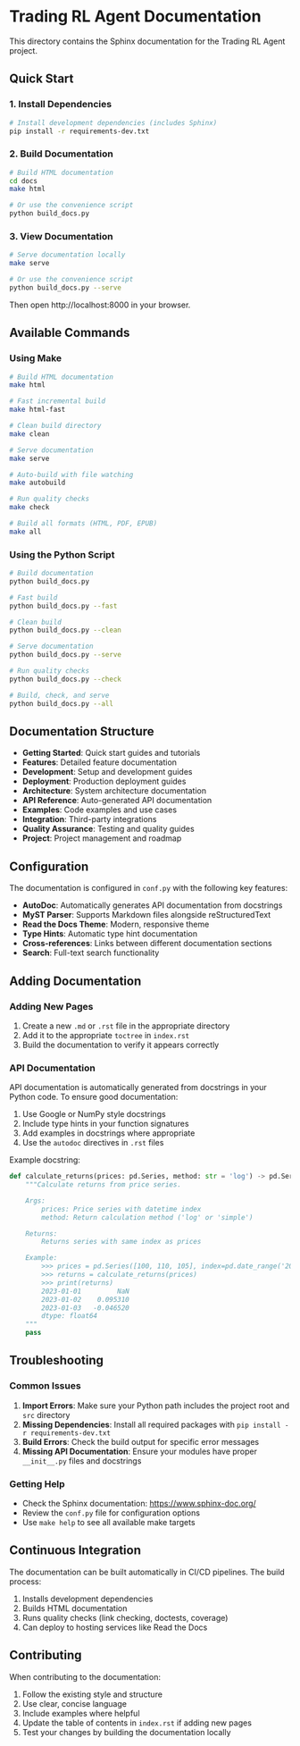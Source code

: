 # Trading RL Agent Documentation

This directory contains the Sphinx documentation for the Trading RL Agent project.

## Quick Start

### 1. Install Dependencies

```bash
# Install development dependencies (includes Sphinx)
pip install -r requirements-dev.txt
```

### 2. Build Documentation

```bash
# Build HTML documentation
cd docs
make html

# Or use the convenience script
python build_docs.py
```

### 3. View Documentation

```bash
# Serve documentation locally
make serve

# Or use the convenience script
python build_docs.py --serve
```

Then open http://localhost:8000 in your browser.

## Available Commands

### Using Make

```bash
# Build HTML documentation
make html

# Fast incremental build
make html-fast

# Clean build directory
make clean

# Serve documentation
make serve

# Auto-build with file watching
make autobuild

# Run quality checks
make check

# Build all formats (HTML, PDF, EPUB)
make all
```

### Using the Python Script

```bash
# Build documentation
python build_docs.py

# Fast build
python build_docs.py --fast

# Clean build
python build_docs.py --clean

# Serve documentation
python build_docs.py --serve

# Run quality checks
python build_docs.py --check

# Build, check, and serve
python build_docs.py --all
```

## Documentation Structure

- **Getting Started**: Quick start guides and tutorials
- **Features**: Detailed feature documentation
- **Development**: Setup and development guides
- **Deployment**: Production deployment guides
- **Architecture**: System architecture documentation
- **API Reference**: Auto-generated API documentation
- **Examples**: Code examples and use cases
- **Integration**: Third-party integrations
- **Quality Assurance**: Testing and quality guides
- **Project**: Project management and roadmap

## Configuration

The documentation is configured in `conf.py` with the following key features:

- **AutoDoc**: Automatically generates API documentation from docstrings
- **MyST Parser**: Supports Markdown files alongside reStructuredText
- **Read the Docs Theme**: Modern, responsive theme
- **Type Hints**: Automatic type hint documentation
- **Cross-references**: Links between different documentation sections
- **Search**: Full-text search functionality

## Adding Documentation

### Adding New Pages

1. Create a new `.md` or `.rst` file in the appropriate directory
2. Add it to the appropriate `toctree` in `index.rst`
3. Build the documentation to verify it appears correctly

### API Documentation

API documentation is automatically generated from docstrings in your Python code. To ensure good documentation:

1. Use Google or NumPy style docstrings
2. Include type hints in your function signatures
3. Add examples in docstrings where appropriate
4. Use the `autodoc` directives in `.rst` files

Example docstring:

```python
def calculate_returns(prices: pd.Series, method: str = 'log') -> pd.Series:
    """Calculate returns from price series.

    Args:
        prices: Price series with datetime index
        method: Return calculation method ('log' or 'simple')

    Returns:
        Returns series with same index as prices

    Example:
        >>> prices = pd.Series([100, 110, 105], index=pd.date_range('2023-01-01', periods=3))
        >>> returns = calculate_returns(prices)
        >>> print(returns)
        2023-01-01         NaN
        2023-01-02    0.095310
        2023-01-03   -0.046520
        dtype: float64
    """
    pass
```

## Troubleshooting

### Common Issues

1. **Import Errors**: Make sure your Python path includes the project root and `src` directory
2. **Missing Dependencies**: Install all required packages with `pip install -r requirements-dev.txt`
3. **Build Errors**: Check the build output for specific error messages
4. **Missing API Documentation**: Ensure your modules have proper `__init__.py` files and docstrings

### Getting Help

- Check the Sphinx documentation: https://www.sphinx-doc.org/
- Review the `conf.py` file for configuration options
- Use `make help` to see all available make targets

## Continuous Integration

The documentation can be built automatically in CI/CD pipelines. The build process:

1. Installs development dependencies
2. Builds HTML documentation
3. Runs quality checks (link checking, doctests, coverage)
4. Can deploy to hosting services like Read the Docs

## Contributing

When contributing to the documentation:

1. Follow the existing style and structure
2. Use clear, concise language
3. Include examples where helpful
4. Update the table of contents in `index.rst` if adding new pages
5. Test your changes by building the documentation locally
